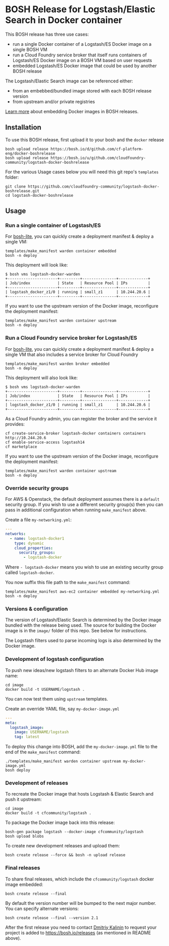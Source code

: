 BOSH Release for Logstash/Elastic Search in Docker container
============================================================

This BOSH release has three use cases:

-	run a single Docker container of a Logstash/ES Docker image on a single BOSH VM
-	run a Cloud Foundry service broker that itself runs containers of Logstash/ES Docker image on a BOSH VM based on user requests
-	embedded Logstash/ES Docker image that could be used by another BOSH release

The Logstash/Elastic Search image can be referenced either:

-	from an embebbed/bundled image stored with each BOSH release version
-	from upstream and/or private registries

[Learn more](https://blog.starkandwayne.com/2015/04/28/embed-docker-into-bosh-releases/) about embedding Docker images in BOSH releases.

Installation
------------

To use this BOSH release, first upload it to your bosh and the `docker` release

```
bosh upload release https://bosh.io/d/github.com/cf-platform-eng/docker-boshrelease
bosh upload release https://bosh.io/u/github.com/cloudfoundry-community/logstash-docker-boshrelease
```

For the various Usage cases below you will need this git repo's `templates` folder:

```
git clone https://github.com/cloudfoundry-community/logstash-docker-boshrelease.git
cd logstash-docker-boshrelease
```

Usage
-----

### Run a single container of Logstash/ES

For [bosh-lite](https://github.com/cloudfoundry/bosh-lite), you can quickly create a deployment manifest & deploy a single VM:

```
templates/make_manifest warden container embedded
bosh -n deploy
```

This deployment will look like:

```
$ bosh vms logstash-docker-warden
+----------------------+---------+---------------+-------------+
| Job/index            | State   | Resource Pool | IPs         |
+----------------------+---------+---------------+-------------+
| logstash_docker_z1/0 | running | small_z1      | 10.244.20.6 |
+----------------------+---------+---------------+-------------+
```

If you want to use the upstream version of the Docker image, reconfigure the deployment manifest:

```
templates/make_manifest warden container upstream
bosh -n deploy
```

### Run a Cloud Foundry service broker for Logstash/ES

For [bosh-lite](https://github.com/cloudfoundry/bosh-lite), you can quickly create a deployment manifest & deploy a single VM that also includes a service broker for Cloud Foundry

```
templates/make_manifest warden broker embedded
bosh -n deploy
```

This deployment will also look like:

```
$ bosh vms logstash-docker-warden
+----------------------+---------+---------------+-------------+
| Job/index            | State   | Resource Pool | IPs         |
+----------------------+---------+---------------+-------------+
| logstash_docker_z1/0 | running | small_z1      | 10.244.20.6 |
+----------------------+---------+---------------+-------------+
```

As a Cloud Foundry admin, you can register the broker and the service it provides:

```
cf create-service-broker logstash-docker containers containers http://10.244.20.6
cf enable-service-access logstash14
cf marketplace
```

If you want to use the upstream version of the Docker image, reconfigure the deployment manifest:

```
templates/make_manifest warden container upstream
bosh -n deploy
```

### Override security groups

For AWS & Openstack, the default deployment assumes there is a `default` security group. If you wish to use a different security group(s) then you can pass in additional configuration when running `make_manifest` above.

Create a file `my-networking.yml`:

```yaml
---
networks:
  - name: logstash-docker1
    type: dynamic
    cloud_properties:
      security_groups:
        - logstash-docker
```

Where `- logstash-docker` means you wish to use an existing security group called `logstash-docker`.

You now suffix this file path to the `make_manifest` command:

```
templates/make_manifest aws-ec2 container embedded my-networking.yml
bosh -n deploy
```

### Versions & configuration

The version of Logstash/Elastic Search is determined by the Docker image bundled with the release being used. The source for building the Docker image is in the `image/` folder of this repo. See below for instructions.

The Logstash filters used to parse incoming logs is also determined by the Docker image.

### Development of logstash configuration

To push new ideas/new logstash filters to an alternate Docker Hub image name:

```
cd image
docker build -t USERNAME/logstash .
```

You can now test them using `upstream` templates.

Create an override YAML file, say `my-docker-image.yml`

```yaml
---
meta:
  logstash_image:
    image: USERNAME/logstash
    tag: latest
```

To deploy this change into BOSH, add the `my-docker-image.yml` file to the end of the `make_manifest` command:

```
./templates/make_manifest warden container upstream my-docker-image.yml
bosh deploy
```

### Development of releases

To recreate the Docker image that hosts Logstash & Elastic Search and push it upstream:

```
cd image
docker build -t cfcommunity/logstash .
```

To package the Docker image back into this release:

```
bosh-gen package logstash --docker-image cfcommunity/logstash
bosh upload blobs
```

To create new development releases and upload them:

```
bosh create release --force && bosh -n upload release
```

### Final releases

To share final releases, which include the `cfcommunity/logstash` docker image embedded:

```
bosh create release --final
```

By default the version number will be bumped to the next major number. You can specify alternate versions:

```
bosh create release --final --version 2.1
```

After the first release you need to contact [Dmitriy Kalinin](mailto://dkalinin@pivotal.io) to request your project is added to https://bosh.io/releases (as mentioned in README above).
